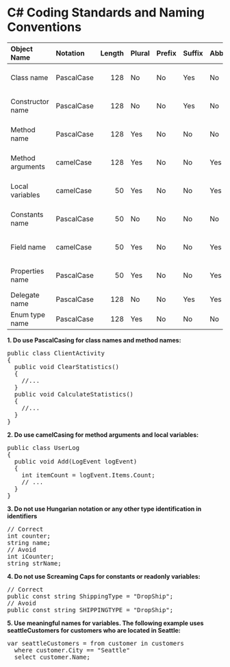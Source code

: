 # C# Coding Standards and Naming Conventions
<table>
<thead>
<tr>
<th align="left">Object Name</th>
<th align="left">Notation</th>
<th align="right">Length</th>
<th align="left">Plural</th>
<th align="left">Prefix</th>
<th align="left">Suffix</th>
<th align="left">Abbreviation</th>
<th align="left">Char Mask</th>
<th align="left">Underscores</th>
</tr>
</thead>
<tbody>
<tr>
<td align="left">Class name</td>
<td align="left">PascalCase</td>
<td align="right">128</td>
<td align="left">No</td>
<td align="left">No</td>
<td align="left">Yes</td>
<td align="left">No</td>
<td align="left">[A-z][0-9]</td>
<td align="left">No</td>
</tr>
<tr>
<td align="left">Constructor name</td>
<td align="left">PascalCase</td>
<td align="right">128</td>
<td align="left">No</td>
<td align="left">No</td>
<td align="left">Yes</td>
<td align="left">No</td>
<td align="left">[A-z][0-9]</td>
<td align="left">No</td>
</tr>
<tr>
<td align="left">Method name</td>
<td align="left">PascalCase</td>
<td align="right">128</td>
<td align="left">Yes</td>
<td align="left">No</td>
<td align="left">No</td>
<td align="left">No</td>
<td align="left">[A-z][0-9]</td>
<td align="left">No</td>
</tr>
<tr>
<td align="left">Method arguments</td>
<td align="left">camelCase</td>
<td align="right">128</td>
<td align="left">Yes</td>
<td align="left">No</td>
<td align="left">No</td>
<td align="left">Yes</td>
<td align="left">[A-z][0-9]</td>
<td align="left">No</td>
</tr>
<tr>
<td align="left">Local variables</td>
<td align="left">camelCase</td>
<td align="right">50</td>
<td align="left">Yes</td>
<td align="left">No</td>
<td align="left">No</td>
<td align="left">Yes</td>
<td align="left">[A-z][0-9]</td>
<td align="left">No</td>
</tr>
<tr>
<td align="left">Constants name</td>
<td align="left">PascalCase</td>
<td align="right">50</td>
<td align="left">No</td>
<td align="left">No</td>
<td align="left">No</td>
<td align="left">No</td>
<td align="left">[A-z][0-9]</td>
<td align="left">No</td>
</tr>
<tr>
<td align="left">Field name</td>
<td align="left">camelCase</td>
<td align="right">50</td>
<td align="left">Yes</td>
<td align="left">No</td>
<td align="left">No</td>
<td align="left">Yes</td>
<td align="left">[A-z][0-9]</td>
<td align="left">Yes</td>
</tr>
<tr>
<td align="left">Properties name</td>
<td align="left">PascalCase</td>
<td align="right">50</td>
<td align="left">Yes</td>
<td align="left">No</td>
<td align="left">No</td>
<td align="left">Yes</td>
<td align="left">[A-z][0-9]</td>
<td align="left">No</td>
</tr>
<tr>
<td align="left">Delegate name</td>
<td align="left">PascalCase</td>
<td align="right">128</td>
<td align="left">No</td>
<td align="left">No</td>
<td align="left">Yes</td>
<td align="left">Yes</td>
<td align="left">[A-z]</td>
<td align="left">No</td>
</tr>
<tr>
<td align="left">Enum type name</td>
<td align="left">PascalCase</td>
<td align="right">128</td>
<td align="left">Yes</td>
<td align="left">No</td>
<td align="left">No</td>
<td align="left">No</td>
<td align="left">[A-z]</td>
<td align="left">No</td>
</tr>
</tbody>
</table>

 **1. Do use PascalCasing for class names and method names:**</br>
 <pre><span class="pl-k">public</span> <span class="pl-k">class</span> <span class="pl-en">ClientActivity</span>
{
  <span class="pl-k">public</span> <span class="pl-k">void</span> <span class="pl-en">ClearStatistics</span>()
  {
    <span class="pl-c"><span class="pl-c">//</span>...</span>
  }
  <span class="pl-k">public</span> <span class="pl-k">void</span> <span class="pl-en">CalculateStatistics</span>()
  {
    <span class="pl-c"><span class="pl-c">//</span>...</span>
  }
}</pre>

**2. Do use camelCasing for method arguments and local variables:**
<pre><span class="pl-k">public</span> <span class="pl-k">class</span> <span class="pl-en">UserLog</span>
{
  <span class="pl-k">public</span> <span class="pl-k">void</span> <span class="pl-en">Add</span>(<span class="pl-en">LogEvent</span> <span class="pl-smi">logEvent</span>)
  {
    <span class="pl-k">int</span> <span class="pl-smi">itemCount</span> <span class="pl-k">=</span> <span class="pl-smi">logEvent</span>.<span class="pl-smi">Items</span>.<span class="pl-smi">Count</span>;
    <span class="pl-c"><span class="pl-c">//</span> ...</span>
  }
}</pre>
**3. Do not use Hungarian notation or any other type identification in identifiers**
<pre><span class="pl-c"><span class="pl-c">//</span> Correct</span>
<span class="pl-k">int</span> <span class="pl-smi">counter</span>;
<span class="pl-k">string</span> <span class="pl-smi">name</span>;    
<span class="pl-c"><span class="pl-c">//</span> Avoid</span>
<span class="pl-k">int</span> <span class="pl-smi">iCounter</span>;
<span class="pl-k">string</span> <span class="pl-smi">strName</span>;</pre>
**4. Do not use Screaming Caps for constants or readonly variables:**
<pre><span class="pl-c"><span class="pl-c">//</span> Correct</span>
<span class="pl-k">public</span> <span class="pl-k">const</span> <span class="pl-k">string</span> <span class="pl-smi">ShippingType</span> <span class="pl-k">=</span> <span class="pl-s"><span class="pl-pds">"</span>DropShip<span class="pl-pds">"</span></span>;
<span class="pl-c"><span class="pl-c">//</span> Avoid</span>
<span class="pl-k">public</span> <span class="pl-k">const</span> <span class="pl-k">string</span> <span class="pl-smi">SHIPPINGTYPE</span> <span class="pl-k">=</span> <span class="pl-s"><span class="pl-pds">"</span>DropShip<span class="pl-pds">"</span></span>;</pre>
**5. Use meaningful names for variables. The following example uses seattleCustomers for customers who are located in Seattle:**
<pre><span class="pl-k">var</span> <span class="pl-smi">seattleCustomers</span> <span class="pl-k">=</span> <span class="pl-k">from</span> <span class="pl-en">customer</span> <span class="pl-k">in</span> <span class="pl-smi">customers</span>
  <span class="pl-k">where</span> <span class="pl-smi">customer</span>.<span class="pl-smi">City</span> <span class="pl-k">==</span> <span class="pl-s"><span class="pl-pds">"</span>Seattle<span class="pl-pds">"</span></span> 
  <span class="pl-k">select</span> <span class="pl-smi">customer</span>.<span class="pl-smi">Name</span>;</pre>
